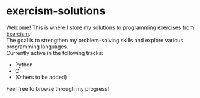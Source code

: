 # exercism-solutions

Welcome! This is where I store my solutions to programming exercises from [Exercism](https://exercism.org/).  
The goal is to strengthen my problem-solving skills and explore various programming languages.  
Currently active in the following tracks:
- Python
- C
- (Others to be added)

Feel free to browse through my progress!

